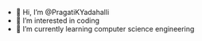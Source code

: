 - 👋 Hi, I’m @PragatiKYadahalli
- 👀 I’m interested in coding
- 🌱 I’m currently learning computer science engineering
  

<!---
PragatiKYadahalli/PragatiKYadahalli is a ✨ special ✨ repository because its `README.md` (this file) appears on your GitHub profile.
You can click the Preview link to take a look at your changes.
--->
